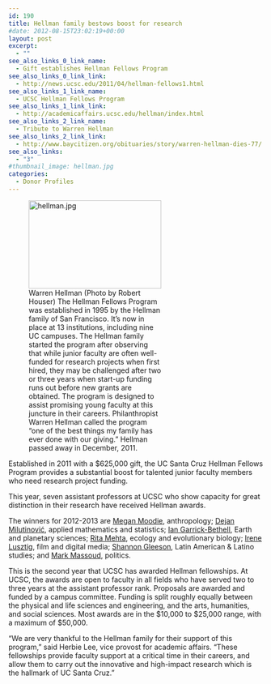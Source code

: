 ```yaml
---
id: 190
title: Hellman family bestows boost for research
#date: 2012-08-15T23:02:19+00:00
layout: post
excerpt:
  - ""
see_also_links_0_link_name:
  - Gift establishes Hellman Fellows Program
see_also_links_0_link_link:
  - http://news.ucsc.edu/2011/04/hellman-fellows1.html
see_also_links_1_link_name:
  - UCSC Hellman Fellows Program
see_also_links_1_link_link:
  - http://academicaffairs.ucsc.edu/hellman/index.html
see_also_links_2_link_name:
  - Tribute to Warren Hellman
see_also_links_2_link_link:
  - http://www.baycitizen.org/obituaries/story/warren-hellman-dies-77/
see_also_links:
  - "3"
#thumbnail_image: hellman.jpg
categories:
  - Donor Profiles
---
```

<figure id="attachment_191" style="width: 262px" class="wp-caption alignright"><img class="size-full wp-image-191" src="http://live-ucsc-giving.pantheonsite.io/wp-content/uploads/2017/08/hellman.jpg" alt="hellman.jpg" width="262" height="174" /><figcaption class="wp-caption-text">Warren Hellman  
(Photo by Robert Houser)  
The Hellman Fellows Program was established in 1995 by the Hellman family of San Francisco. It&#8217;s now in place at 13 institutions, including nine UC campuses.  
The Hellman family started the program after observing that while junior faculty are often well-funded for research projects when first hired, they may be challenged after two or three years when start-up funding runs out before new grants are obtained. The program is designed to assist promising young faculty at this juncture in their careers.  
Philanthropist Warren Hellman called the program &#8220;one of the best things my family has ever done with our giving.&#8221; Hellman passed away in December, 2011.</figcaption></figure> 

Established in 2011 with a $625,000 gift, the UC Santa Cruz Hellman Fellows Program provides a substantial boost for talented junior faculty members who need research project funding.

This year, seven assistant professors at UCSC who show capacity for great distinction in their research have received Hellman awards.

The winners for 2012-2013 are [Megan Moodie](http://citris-uc.org/people/megan_moodie), anthropology; [Dejan Milutinović](http://www.soe.ucsc.edu/people/dejan), applied mathematics and statistics; [Ian Garrick-Bethell](http://eps.ucsc.edu/faculty/Profiles/singleton.php?&singleton=true&cruz_id=igarrick), Earth and planetary sciences; [Rita Mehta](http://www.eeb.ucsc.edu/faculty/singleton.php?&singleton=true&cruz_id=rmehta2), ecology and evolutionary biology; [Irene Lusztig](http://film.ucsc.edu/faculty/irene_lusztig), film and digital media; [Shannon Gleeson](http://lals.ucsc.edu/faculty/singleton.php?&singleton=true&cruz_id=sgleeson), Latin American & Latino studies; and [Mark Massoud](http://politics.ucsc.edu/faculty/singleton.php?&singleton=true&cruz_id=mmassoud), politics.

This is the second year that UCSC has awarded Hellman fellowships. At UCSC, the awards are open to faculty in all fields who have served two to three years at the assistant professor rank. Proposals are awarded and funded by a campus committee. Funding is split roughly equally between the physical and life sciences and engineering, and the arts, humanities, and social sciences. Most awards are in the $10,000 to $25,000 range, with a maximum of $50,000.

&#8220;We are very thankful to the Hellman family for their support of this program,&#8221; said Herbie Lee, vice provost for academic affairs. &#8220;These fellowships provide faculty support at a critical time in their careers, and allow them to carry out the innovative and high-impact research which is the hallmark of UC Santa Cruz.&#8221;